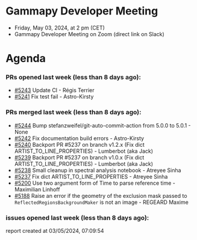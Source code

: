# Gammapy Developer Meeting 
 * Friday, May 03, 2024, at 2 pm (CET) 
 * Gammapy Developer Meeting on Zoom (direct link on Slack) 
# Agenda

### PRs opened last week (less than 8 days ago): 
* [#5243](https://github.com/gammapy/gammapy/pull/5243) Update CI - Régis Terrier
* [#5241](https://github.com/gammapy/gammapy/pull/5241) Fix test fail - Astro-Kirsty

### PRs merged last week (less than 8 days ago): 
* [#5244](https://github.com/gammapy/gammapy/pull/5244) Bump stefanzweifel/git-auto-commit-action from 5.0.0 to 5.0.1 - None
* [#5242](https://github.com/gammapy/gammapy/pull/5242) Fix documentation build errors - Astro-Kirsty
* [#5240](https://github.com/gammapy/gammapy/pull/5240) Backport PR #5237 on branch v1.2.x (Fix dict ARTIST_TO_LINE_PROPERTIES) - Lumberbot (aka Jack)
* [#5239](https://github.com/gammapy/gammapy/pull/5239) Backport PR #5237 on branch v1.0.x (Fix dict ARTIST_TO_LINE_PROPERTIES) - Lumberbot (aka Jack)
* [#5238](https://github.com/gammapy/gammapy/pull/5238) Small cleanup in spectral analysis notebook - Atreyee Sinha
* [#5237](https://github.com/gammapy/gammapy/pull/5237) Fix dict ARTIST_TO_LINE_PROPERTIES - Atreyee Sinha
* [#5200](https://github.com/gammapy/gammapy/pull/5200) Use two argument form of Time to parse reference time - Maximilian Linhoff
* [#5188](https://github.com/gammapy/gammapy/pull/5188) Raise an error if the geometry of the exclusion mask passed to `ReflectedRegionsBackgroundMaker` is not an image - REGEARD Maxime

### issues opened last week (less than 8 days ago): 

 report created at 03/05/2024, 07:09:54